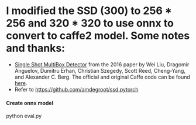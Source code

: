 # I modified the SSD (300) to 256 * 256 and 320 * 320 to use onnx to convert to caffe2 model. Some notes and thanks:
* [Single Shot MultiBox Detector](http://arxiv.org/abs/1512.02325) from the 2016 paper by Wei Liu, Dragomir Anguelov, Dumitru Erhan, Christian Szegedy, Scott Reed, Cheng-Yang, and Alexander C. Berg.  The official and original Caffe code can be found [here](https://github.com/weiliu89/caffe/tree/ssd).
* Refer to https://github.com/amdegroot/ssd.pytorch


#### Create onnx model
 python eval.py
